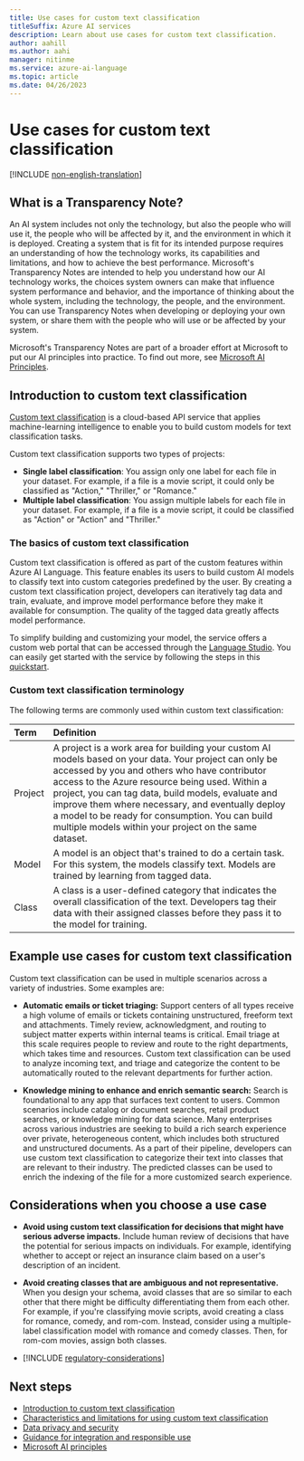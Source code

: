 ```yaml
---
title: Use cases for custom text classification
titleSuffix: Azure AI services
description: Learn about use cases for custom text classification.
author: aahill
ms.author: aahi
manager: nitinme
ms.service: azure-ai-language
ms.topic: article
ms.date: 04/26/2023
---
```


# Use cases for custom text classification

[!INCLUDE [non-english-translation](/azure/ai-foundry/responsible-ai/includes/non-english-translation.md)]

## What is a Transparency Note?

An AI system includes not only the technology, but also the people who will use it, the people who will be affected by it, and the environment in which it is deployed. Creating a system that is fit for its intended purpose requires an understanding of how the technology works, its capabilities and limitations, and how to achieve the best performance. Microsoft's Transparency Notes are intended to help you understand how our AI technology works, the choices system owners can make that influence system performance and behavior, and the importance of thinking about the whole system, including the technology, the people, and the environment. You can use Transparency Notes when developing or deploying your own system, or share them with the people who will use or be affected by your system.

Microsoft's Transparency Notes are part of a broader effort at Microsoft to put our AI principles into practice. To find out more, see [Microsoft AI Principles](https://www.microsoft.com/ai/responsible-ai).

## Introduction to custom text classification

[Custom text classification](/azure/ai-services/language-service/custom-text-classification/overview) is a cloud-based API service that applies machine-learning intelligence to enable you to build custom models for text classification tasks.

Custom text classification supports two types of projects:

- **Single label classification**: You assign only one label for each file in your dataset. For example, if a file is a movie script, it could only be classified as "Action," "Thriller," or "Romance."
- **Multiple label classification**: You assign multiple labels for each file in your dataset. For example, if a file is a movie script, it could be classified as "Action" or "Action" and "Thriller."

### The basics of custom text classification

Custom text classification is offered as part of the custom features within Azure AI Language. This feature enables its users to build custom AI models to classify text into custom categories predefined by the user. By creating a custom text classification project, developers can iteratively tag data and train, evaluate, and improve model performance before they make it available for consumption. The quality of the tagged data greatly affects model performance.

To simplify building and customizing your model, the service offers a custom web portal that can be accessed through the [Language Studio](https://aka.ms/languageStudio). You can easily get started with the service by following the steps in this [quickstart](/azure/ai-services/language-service/custom-text-classification/quickstart).

### Custom text classification terminology

The following terms are commonly used within custom text classification:


|Term| Definition|
|:-----|:----|
|Project| A project is a work area for building your custom AI models based on your data. Your project can only be accessed by you and others who have contributor access to the Azure resource being used. Within a project, you can tag data, build models, evaluate and improve them where necessary, and eventually deploy a model to be ready for consumption. You can build multiple models within your project on the same dataset.|
|Model | A model is an object that's trained to do a certain task. For this system, the models classify text. Models are trained by learning from tagged data.|
| Class | A class is a user-defined category that indicates the overall classification of the text. Developers tag their data with their assigned classes before they pass it to the model for training.|

## Example use cases for custom text classification

Custom text classification can be used in multiple scenarios across a variety of industries. Some examples are:

* **Automatic emails or ticket triaging:** Support centers of all types receive a high volume of emails or tickets containing unstructured, freeform text and attachments. Timely review, acknowledgment, and routing to subject matter experts within internal teams is critical. Email triage at this scale requires people to review and route to the right departments, which takes time and resources. Custom text classification can be used to analyze incoming text, and triage and categorize the content to be automatically routed to the relevant departments for further action.

* **Knowledge mining to enhance and enrich semantic search:** Search is foundational to any app that surfaces text content to users. Common scenarios include catalog or document searches, retail product searches, or knowledge mining for data science. Many enterprises across various industries are seeking to build a rich search experience over private, heterogeneous content, which includes both structured and unstructured documents. As a part of their pipeline, developers can use custom text classification to categorize their text into classes that are relevant to their industry. The predicted classes can be used to enrich the indexing of the file for a more customized search experience.

## Considerations when you choose a use case

* **Avoid using custom text classification for decisions that might have serious adverse impacts.** Include human review of decisions that have the potential for serious impacts on individuals. For example, identifying whether to accept or reject an insurance claim based on a user's description of an incident.

* **Avoid creating classes that are ambiguous and not representative.** When you design your schema, avoid classes that are so similar to each other that there might be difficulty differentiating them from each other. For example, if you're classifying movie scripts, avoid creating a class for romance, comedy, and rom-com. Instead, consider using a multiple-label classification model with romance and comedy classes. Then, for rom-com movies, assign both classes.

* [!INCLUDE [regulatory-considerations](../includes/regulatory-considerations.md)]

## Next steps

* [Introduction to custom text classification](/azure/ai-services/language-service/custom-text-classification/overview)
* [Characteristics and limitations for using custom text classification](custom-text-classification-characteristics-and-limitations.md)
* [Data privacy and security](custom-text-classification-data-privacy-security.md)
* [Guidance for integration and responsible use](custom-text-classification-guidance-integration-responsible-use.md)
* [Microsoft AI principles](https://www.microsoft.com/ai/responsible-ai?rtc=1&activetab=pivot1%3aprimaryr6)
